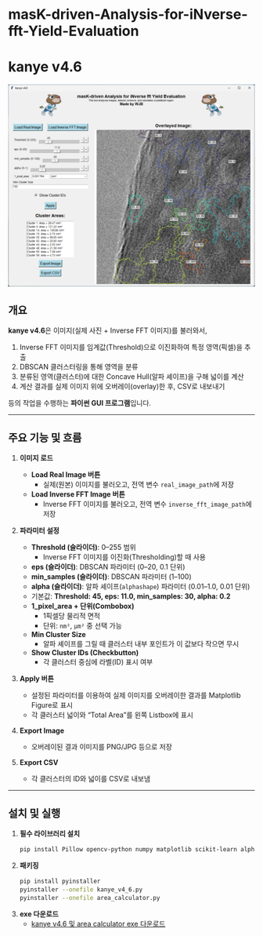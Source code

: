 # masK-driven-Analysis-for-iNverse-fft-Yield-Evaluation

# kanye v4.6
![alt text](assets/example.png)
## 개요
**kanye v4.6**은 이미지(실제 사진 + Inverse FFT 이미지)를 불러와서,  
1. Inverse FFT 이미지를 임계값(Threshold)으로 이진화하여 특정 영역(픽셀)을 추출  
2. DBSCAN 클러스터링을 통해 영역을 분류  
3. 분류된 영역(클러스터)에 대한 Concave Hull(알파 셰이프)을 구해 넓이를 계산  
4. 계산 결과를 실제 이미지 위에 오버레이(overlay)한 후, CSV로 내보내기

등의 작업을 수행하는 **파이썬 GUI 프로그램**입니다.

---

## 주요 기능 및 흐름

1. **이미지 로드**  
   - **Load Real Image 버튼**  
     - 실제(원본) 이미지를 불러오고, 전역 변수 `real_image_path`에 저장  
   - **Load Inverse FFT Image 버튼**  
     - Inverse FFT 이미지를 불러오고, 전역 변수 `inverse_fft_image_path`에 저장  

2. **파라미터 설정**  
   - **Threshold (슬라이더)**: 0–255 범위  
     - Inverse FFT 이미지를 이진화(Thresholding)할 때 사용  
   - **eps (슬라이더)**: DBSCAN 파라미터 (0–20, 0.1 단위)  
   - **min_samples (슬라이더)**: DBSCAN 파라미터 (1–100)  
   - **alpha (슬라이더)**: 알파 셰이프(`alphashape`) 파라미터 (0.01–1.0, 0.01 단위)
   - 기본값: **Threshold: 45, eps: 11.0, min_samples: 30, alpha: 0.2**
   - **1_pixel_area + 단위(Combobox)**  
     - 1픽셀당 물리적 면적  
     - 단위: `nm²`, `µm²` 중 선택 가능   
   - **Min Cluster Size**  
     - 알파 셰이프를 그릴 때 클러스터 내부 포인트가 이 값보다 작으면 무시  
   - **Show Cluster IDs (Checkbutton)**  
     - 각 클러스터 중심에 라벨(ID) 표시 여부

3. **Apply 버튼**  
   - 설정된 파라미터를 이용하여 실제 이미지를 오버레이한 결과를 Matplotlib Figure로 표시  
   - 각 클러스터 넓이와 “Total Area”를 왼쪽 Listbox에 표시

4. **Export Image**  
   - 오버레이된 결과 이미지를 PNG/JPG 등으로 저장

5. **Export CSV**  
   - 각 클러스터의 ID와 넓이를 CSV로 내보냄

---

## 설치 및 실행

1. **필수 라이브러리 설치**  
   ```bash
   pip install Pillow opencv-python numpy matplotlib scikit-learn alphashape shapely

2. **패키징**
    ```bash
    pip install pyinstaller
    pyinstaller --onefile kanye_v4_6.py
    pyinstaller --onefile area_calculator.py

3. **exe 다운로드**
   - [kanye v4.6 및 area calculator exe 다운로드](https://drive.google.com/drive/folders/17UrETzXa2XQx_Zxlp6kS1Rvkj8ptRYmB?usp=share_link)
